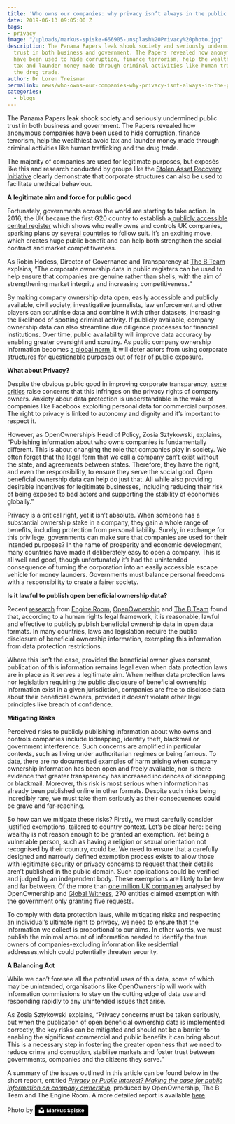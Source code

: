 ```yaml
---
title: 'Who owns our companies: why privacy isn’t always in the public interest'
date: 2019-06-13 09:05:00 Z
tags:
- privacy
image: "/uploads/markus-spiske-666905-unsplash%20Privacy%20photo.jpg"
description: The Panama Papers leak shook society and seriously undermined public
  trust in both business and government. The Papers revealed how anonymous companies
  have been used to hide corruption, finance terrorism, help the wealthiest avoid
  tax and launder money made through criminal activities like human trafficking and
  the drug trade.
author: Dr Loren Treisman
permalink: news/who-owns-our-companies-why-privacy-isnt-always-in-the-public-interest/
categories:
  - blogs
---
```


The Panama Papers leak shook society and seriously undermined public trust in both business and government. The Papers revealed how anonymous companies have been used to hide corruption, finance terrorism, help the wealthiest avoid tax and launder money made through criminal activities like human trafficking and the drug trade.

The majority of companies are used for legitimate purposes, but exposés like this and research conducted by groups like the [Stolen Asset Recovery Initiative](https://star.worldbank.org/publication/few-and-far-hard-facts-stolen-asset-recovery) clearly demonstrate that corporate structures can also be used to facilitate unethical behaviour.

**A legitimate aim and force for public good**

Fortunately, governments across the world are starting to take action. In 2016, the UK became the first G20 country to establish a[ publicly accessible central register](https://beta.companieshouse.gov.uk/) which shows who really owns and controls UK companies, sparking plans by [several countries](https://www.openownership.org/uploads/learning-the-lessons.pdf) to follow suit. It’s an exciting move, which creates huge public benefit and can help both strengthen the social contract and market competitiveness.

As Robin Hodess, Director of Governance and Transparency at [The B Team](http://www.bteam.org/) explains, “The corporate ownership data in public registers can be used to help ensure that companies are genuine rather than shells, with the aim of strengthening market integrity and increasing competitiveness.”

By making company ownership data open, easily accessible and publicly available, civil society, investigative journalists, law enforcement and other players can scrutinise data and combine it with other datasets, increasing the likelihood of spotting criminal activity. If publicly available, company ownership data can also streamline due diligence processes for financial institutions. Over time, public availability will improve data accuracy by enabling greater oversight and scrutiny. As public company ownership information becomes [a global norm](http://www.bteam.org/announcements/privacy-vs-publication-two-opportunities-for-progression/), it will deter actors from using corporate structures for questionable purposes out of fear of public exposure.

**What about Privacy?**

Despite the obvious public good in improving corporate transparency, [some critics](https://globalanticorruptionblog.com/tag/jersey-finance/) raise concerns that this infringes on the privacy rights of company owners. Anxiety about data protection is understandable in the wake of companies like Facebook exploiting personal data for commercial purposes. The right to privacy is linked to autonomy and dignity and it’s important to respect it.

However, as OpenOwnership’s Head of Policy, Zosia Sztykowski, explains, “Publishing information about who owns companies is fundamentally different. This is about changing the role that companies play in society. We often forget that the legal form that we call a company can’t exist without the state, and agreements between states. Therefore, they have the right, and even the responsibility, to ensure they serve the social good. Open beneficial ownership data can help do just that. All while also providing desirable incentives for legitimate businesses, including reducing their risk of being exposed to bad actors and supporting the stability of economies globally.”

Privacy is a critical right, yet it isn’t absolute. When someone has a substantial ownership stake in a company, they gain a whole range of benefits, including protection from personal liability. Surely, in exchange for this privilege, governments can make sure that companies are used for their intended purposes? In the name of prosperity and economic development, many countries have made it deliberately easy to open a company. This is all well and good, though unfortunately it’s had the unintended consequence of turning the corporation into an easily accessible escape vehicle for money launders. Governments must balance personal freedoms with a responsibility to create a fairer society.

**Is it lawful to publish open beneficial ownership data?**

Recent [research](https://www.theengineroom.org/beneficial-ownership-transparency-and-data-protection/) from [Engine Room](https://www.theengineroom.org/), [OpenOwnership](https://www.openownership.org/) and [The B Team](http://www.bteam.org/) found that, according to a human rights legal framework, it is reasonable, lawful and effective to publicly publish beneficial ownership data in open data formats. In many countries, laws and legislation require the public disclosure of beneficial ownership information, exempting this information from data protection restrictions.

Where this isn’t the case, provided the beneficial owner gives consent, publication of this information remains legal even when data protection laws are in place as it serves a legitimate aim. When neither data protection laws nor legislation requiring the public disclosure of beneficial ownership information exist in a given jurisdiction, companies are free to disclose data about their beneficial owners, provided it doesn’t violate other legal principles like breach of confidence.

**Mitigating Risks**

Perceived risks to publicly publishing information about who owns and controls companies include kidnapping, identity theft, blackmail or government interference. Such concerns are amplified in particular contexts, such as living under authoritarian regimes or being famous. To date, there are no documented examples of harm arising when company ownership information has been open and freely available, nor is there evidence that greater transparency has increased incidences of kidnapping or blackmail. Moreover, this risk is most serious when information has already been published online in other formats. Despite such risks being incredibly rare, we must take them seriously as their consequences could be grave and far-reaching.

So how can we mitigate these risks? Firstly, we must carefully consider justified exemptions, tailored to country context. Let’s be clear here: being wealthy is not reason enough to be granted an exemption. Yet being a vulnerable person, such as having a religion or sexual orientation not recognised by their country, could be. We need to ensure that a carefully designed and narrowly defined exemption process exists to allow those with legitimate security or privacy concerns to request that their details aren’t published in the public domain. Such applications could be verified and judged by an independent body. These exemptions are likely to be few and far between. Of the more than [one million UK companies](https://www.openownership.org/uploads/learning-the-lessons.pdf) analysed by OpenOwnership and [Global Witness](https://www.globalwitness.org/en-gb/), 270 entities claimed exemption with the government only granting five requests.

To comply with data protection laws, while mitigating risks and respecting an individual’s ultimate right to privacy, we need to ensure that the information we collect is proportional to our aims. In other words, we must publish the minimal amount of information needed to identify the true owners of companies-excluding information like residential addresses,which could potentially threaten security.

**A Balancing Act**

While we can’t foresee all the potential uses of this data, some of which may be unintended, organisations like OpenOwnership will work with information commissions to stay on the cutting edge of data use and responding rapidly to any unintended issues that arise.

As Zosia Sztykowski explains, “Privacy concerns must be taken seriously, but when the publication of open beneficial ownership data is implemented correctly, the key risks can be mitigated and should not be a barrier to enabling the significant commercial and public benefits it can bring about. This is a necessary step in fostering the greater openness that we need to reduce crime and corruption, stabilise markets and foster trust between governments, companies and the citizens they serve.”

A summary of the issues outlined in this article can be found below in the short report, entitled *[Privacy or Public Interest? Making the case for public information on company ownership](https://www.openownership.org/uploads/privacy-report-summary.pdf)*, produced by OpenOwnership, The B Team and The Engine Room. A more detailed report is available [here](https://www.openownership.org/uploads/oo-data-protection-and-privacy-188205.pdf).

Photo by <a style="background-color:black;color:white;text-decoration:none;padding:4px 6px;font-family:-apple-system, BlinkMacSystemFont, &quot;San Francisco&quot;, &quot;Helvetica Neue&quot;, Helvetica, Ubuntu, Roboto, Noto, &quot;Segoe UI&quot;, Arial, sans-serif;font-size:12px;font-weight:bold;line-height:1.2;display:inline-block;border-radius:3px" href="https://unsplash.com/@markusspiske?utm_medium=referral&amp;utm_campaign=photographer-credit&amp;utm_content=creditBadge" target="_blank" rel="noopener noreferrer" title="Download free do whatever you want high-resolution photos from Markus Spiske"><span style="display:inline-block;padding:2px 3px"><svg xmlns="http://www.w3.org/2000/svg" style="height:12px;width:auto;position:relative;vertical-align:middle;top:-2px;fill:white" viewBox="0 0 32 32"><title>unsplash-logo</title><path d="M10 9V0h12v9H10zm12 5h10v18H0V14h10v9h12v-9z"></path></svg></span><span style="display:inline-block;padding:2px 3px">Markus Spiske</span></a>
